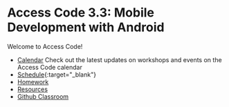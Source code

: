 # Access Code 3.3: Mobile Development with Android

Welcome to Access Code!
- [Calendar](https://calendar.google.com/calendar/embed?src=accesscode%40c4q.nyc&ctz=America/New_York) Check out the latest updates on workshops and events on the Access Code calendar
- [Schedule](schedule.md){:target="_blank"}
- [Homework](homework/)
- [Resources](resources/)
- [Github Classroom](https://classroom.github.com/classrooms/21197287-accesscode3-3)
